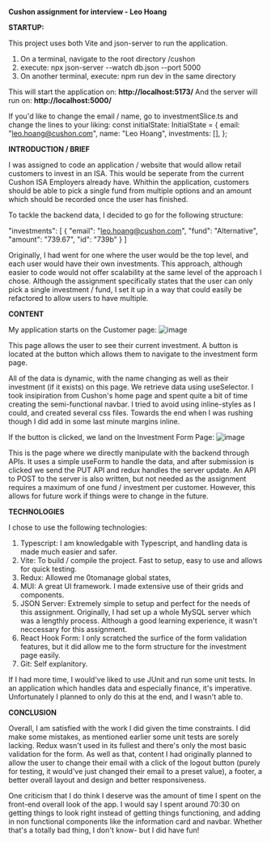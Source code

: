 **Cushon assignment for interview - Leo Hoang**

**STARTUP:**

This project uses both Vite and json-server to run the application.

1. On a terminal, navigate to the root directory /cushon
2. execute: npx json-server --watch db.json --port 5000
3. On another terminal, execute: npm run dev in the same directory

This will start the application on: **http://localhost:5173/**
And the server will run on: **http://localhost:5000/**

If you'd like to change the email / name, go to investmentSlice.ts and change the lines to your liking:
const initialState: InitialState = {
  email: "leo.hoang@cushon.com",
  name: "Leo Hoang",
  investments: [],
};

**INTRODUCTION / BRIEF**

I was assigned to code an application / website that would allow retail customers to invest in an ISA. This would be seperate from the current Cushon ISA Employers already have.
Whithin the application, customers should be able to pick a single fund from multiple options and an amount which should be recorded once the user has finished.

To tackle the backend data, I decided to go for the following structure:

 "investments": [
    {
      "email": "leo.hoang@cushon.com",
      "fund": "Alternative",
      "amount": "739.67",
      "id": "739b"
    }
  ]

Originally, I had went for one where the user would be the top level, and each user would have their own investments. This approach, although easier to code would not offer scalability at the same level of the approach I chose.
Although the assignment specifically states that the user can only pick a single investment / fund, I set it up in a way that could easily be refactored to allow users to have multiple.

**CONTENT**

My application starts on the Customer page:
![image](https://github.com/user-attachments/assets/066cdfcf-9dd8-4d38-903e-fcbfd6fd63de)

This page allows the user to see their current investment. A button is located at the button which allows them to navigate to the investment form page.

All of the data is dynamic, with the name changing as well as their investment (if it exists) on this page. We retrieve data using useSelector. I took insipiration from Cushon's home page and spent quite a bit of time creating the semi-functional navbar.
I tried to avoid using inline-styles as I could, and created several css files. Towards the end when I was rushing though I did add in some last minute margins inline.

If the button is clicked, we land on the Investment Form Page:
![image](https://github.com/user-attachments/assets/cf6222ee-9135-4f65-a261-15f6759b61ff)

This is the page where we directly manipulate with the backend through APIs. It uses a simple useForm to handle the data, and after submission is clicked we send the PUT API and redux handles the server update.
An API to POST to the server is also written, but not needed as the assignment requires a maximum of one fund / investment per customer. However, this allows for future work if things were to change in the future.

**TECHNOLOGIES**

I chose to use the following technologies:

1. Typescript: I am knowledgable with Typescript, and handling data is made much easier and safer.
2. Vite: To build / compile the project. Fast to setup, easy to use and allows for quick testing.
3. Redux: Allowed me  0tomanage global states, 
4. MUI: A great UI framework. I made extensive use of their grids and components.
5. JSON Server: Extremely simple to setup and perfect for the needs of this assignment. Originally, I had set up a whole MySQL server which was a lengthly process. Although a good learning experience, it wasn't neccessary for this assignment.
6. React Hook Form: I only scratched the surfice of the form validation features, but it did allow me to the form structure for the investment page easily.
7. Git: Self explanitory.

If I had more time, I would've liked to use JUnit and run some unit tests. In an application which handles data and especially finance, it's imperative. Unfortunately I planned to only do this at the end, and I wasn't able to.

**CONCLUSION**

Overall, I am satisfied with the work I did given the time constraints. I did make some mistakes, as mentioned earlier some unit tests are sorely lacking. Redux wasn't used in its fullest and there's only the most basic validation for the form. As well as that, content I had originally planned to allow
the user to change their email with a click of the logout button (purely for testing, it would've just changed their email to a preset value), a footer, a better overall layout and design and better responsiveness.

One criticism that I do think I deserve was the amount of time I spent on the front-end overall look of the app. I would say I spent around 70:30 on getting things to look right instead of getting things functioning, and adding in non functional components like the information 
card and navbar. Whether that's a totally bad thing, I don't know- but I did have fun!




